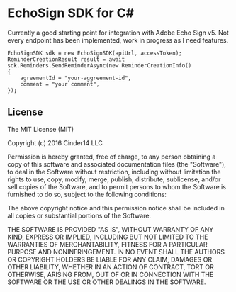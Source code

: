 # EchoSign SDK for C#
Currently a good starting point for integration with Adobe Echo Sign v5. Not every endpoint has been implemented, work in progress as I need features.

	EchoSignSDK sdk = new EchoSignSDK(apiUrl, accessToken);
	ReminderCreationResult result = await sdk.Reminders.SendReminderAsync(new ReminderCreationInfo()
	{
		agreementId = "your-aggreement-id",
		comment = "your comment",
	});



	
## License
The MIT License (MIT)

Copyright (c) 2016 Cinder14 LLC

Permission is hereby granted, free of charge, to any person obtaining a copy
of this software and associated documentation files (the "Software"), to deal
in the Software without restriction, including without limitation the rights
to use, copy, modify, merge, publish, distribute, sublicense, and/or sell
copies of the Software, and to permit persons to whom the Software is
furnished to do so, subject to the following conditions:

The above copyright notice and this permission notice shall be included in all
copies or substantial portions of the Software.

THE SOFTWARE IS PROVIDED "AS IS", WITHOUT WARRANTY OF ANY KIND, EXPRESS OR
IMPLIED, INCLUDING BUT NOT LIMITED TO THE WARRANTIES OF MERCHANTABILITY,
FITNESS FOR A PARTICULAR PURPOSE AND NONINFRINGEMENT. IN NO EVENT SHALL THE
AUTHORS OR COPYRIGHT HOLDERS BE LIABLE FOR ANY CLAIM, DAMAGES OR OTHER
LIABILITY, WHETHER IN AN ACTION OF CONTRACT, TORT OR OTHERWISE, ARISING FROM,
OUT OF OR IN CONNECTION WITH THE SOFTWARE OR THE USE OR OTHER DEALINGS IN THE
SOFTWARE.

